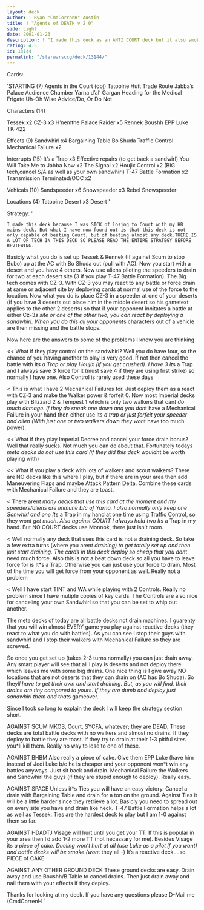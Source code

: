 ```yaml
---
layout: deck
author: ! Ryan "CmdCorranH" Austin
title: ! "Agents of DEATH v 2 0"
side: Light
date: 2001-01-23
description: ! "I made this deck as an ANTI COURT deck but it also smokes every other reactive deck that is played. Defidently a good lightside choice at this time.<<<<<"
rating: 4.5
id: 13144
permalink: "/starwarsccg/deck/13144/"
---
```

Cards: 

'STARTING (7)
Agents in the Court (obj)
Tatooine Hutt Trade Route
Jabba&#8217;s Palace Audience Chamber
Yarna d&#8217;al&#8217; Gargan
Heading for the Medical Frigate
Uh-Oh
Wise Advice/Do, Or Do Not

Characters  (14)

Tessek x2
CZ-3 x3
H&#8217;nemthe
Palace Raider x5
Rennek
Boushh
EPP Luke
TK-422

Effects (9)
Sandwhirl x4
Bargaining Table
Bo Shuda
Traffic Control
Mechanical Failure x2

Interrupts (15)
It&#8217;s a Trap x3
Effective repairs (to get back a sandwirl)
You Will Take Me to Jabba Now x2
The Signal x2
Houjix
Control x2 (BIG tech,cancel S/A as well as your own sandwhirl)
T-47 Battle Formation x2
Transmission Terminated/OOC x2


Vehicals (10)
Sandspeeder x6
Snowspeeder x3
Rebel Snowspeeder

Locations (4)
Tatooine Desert x3
 Desert
'

Strategy: '

	I made this deck because I was SICK of losing to Court with my HB mains deck. But what I have now found out is that this deck is not only capable of beating Court, but of beating almost any deck.THERE IS A LOT OF TECH IN THIS DECK SO PLEASE READ THE ENTIRE STRATEGY BEFORE REVIEWING.

   Basicly what you do is set up Tessek & Rennek (If against Scum to stop Bubo) up at the AC with Bo Shuda out (pull with AC). Now you start with a desert and you have 4 others. Now use aliens piloting the speeders to drain for two at each desert site (3 if you play T-47 Battle Formation).
  The Big tech comes with CZ-3. With CZ-3 you may react to any battle or force drain at same or adjacent site by deploying cards at normal use of the force to the location. Now what you do is place CZ-3 in a speeder at one of your deserts (if you have 3 deserts out place him in the middle desert so his gametext applies to the other 2 deserts) so that if your opponent innitates a battle at either Cz-3*s site or one of the other two, you can react by deploying a sandwhirl.  When you do this all your opponent*s characters out of a vehicle are then missing and the battle stops.


Now here are the answers to some of the problems I know you are thinking

<< What if they play control on the sandwhirl?
Well you do have four, so the chance of you having another to play is very good. If not then cancel the battle with It*s a Trap or play Houjix (if you get crushed). I have 3 It*s a Trap and I always save 3 force for it (must save 4 if they are using first strike) so normally I have one. Also Control is rarely used these days

<
This is what I have 2 Mechanical Failures for. Just deploy them as a react with CZ-3 and make the Walker power & forfeit 0. Now most Imperial decks play with Blizzard 2 & Tempest 1 which is only two walkers that can*t do much damage. If they do sneak one down and you don*t have a Mechanical Failure in your hand then either use It*s a trap or just forfeit your speeder and alien (With just one or two walkers down they won*t have too much power).


<< What if they play Imperial Decree and cancel your force drain bonus?
Well that really sucks. Not much you can do about that. Fortunately today*s meta decks do not use this card (if they did this deck wouldn*t be worth playing with)

<< What if you play a deck with lots of walkers and scout walkers?
There are NO decks like this where I play, but if there are in your area then add Maneuvering Flaps and maybe Attack Pattern Delta. Combine these cards with Mechanical Failure and they are toast. 

<
There aren*t many decks that use this card at the moment and my speeders/aliens are immune b/c of Yarna. I also normally only keep one Sanwhirl and one It*s a Trap in my hand at one time using Traffic Control, so they won*t get much. Also against COURT I always hold two It*s a Trap in my hand. But NO COURT decks use Monnok, there just isn’t room.

<
Well normally any deck that uses this card is not a draining deck. So take a few extra turns (where you aren*t draining) to get totally set up and then just start draining. The cards in this deck deploy so cheap that you don*t need much force. Also this is not a beat down deck so all you have to leave force for is It*s a Trap. Otherwise you can just use your force to drain. Most of the time you will get force from your opponent as well. Really not a problem

<
Well I have start TINT and WA while playing with 2 Controls. Really no problem since I have mutiple copies of key cards. The Controls are also nice for canceling your own Sandwhirl so that you can be set to whip out another.

The meta decks of today are all battle decks not drain machines. I guarenty that you will win almost EVERY game you play against reactive decks (they react to what you do with battles). As you can see I stop their guys with sandwhirl and I stop their walkers with Mechanical Failure so they are screwed.

So once you get set up (takes 2-3 turns normally) you can just drain away. Any smart player will see that all I play is deserts and not deploy there which leaves me with some big drains. One nice thing is I give away NO locations that are not deserts that they can drain on (AC has Bo Shuda). So they*ll have to get their own and start draining. But, as you will find, their drains are tiny compared to yours. If they are dumb and deploy just sandwhirl them and that*s gameover.

Since I took so long to explain the deck I will keep the strategy section short.

AGAINST SCUM MKOS, Court, SYCFA, whatever; they are DEAD. These decks are total battle decks with no walkers and almost no drains. If they deploy to battle they are toast. If they try to drain at their 1-3 pitiful sites you*ll kill them. Really no way to lose to one of these.

AGAINST BHBM Also really a piece of cake. Give them EPP Luke (have him instead of Jedi Luke b/c he is cheaper and your opponent won*t win any battles anyways. Just sit back and drain. Mechanical Failure the Walkers and Sandwhirl the guys (if they are stupid enough to deploy). Really easy.

AGAINST SPACE Unless it*s Ties you will have an easy victory. Cancel a drain with Bargaining Table and drain for a ton on the ground. Against Ties it will be a little harder since they retrieve a lot. Basicly you need to spread out on every site you have and drain like heck. T-47 Battle Formation helps a lot as well as Tessek. Ties are the hardest deck to play but I am 1-0 against them so far.

AGAINST HDADTJ Visage will hurt until you get your TT. If this is popular in your area then I’d add 1-2 more TT (not necassary for me). Besides Visage it*s a piece of cake. Dueling won’t hurt at all (use Luke as a pilot if you want) and battle decks will be smoke (won*t they all -)
It’s a reactive deck....so PIECE of CAKE

AGAINST ANY OTHER GROUND DECK These ground decks are easy. Drain away and use Boushh/B.Table to cancel drains. Then just drain away and nail them with your effects if they deploy. 

Thanks for looking at my deck. If you have any questions please D-Mail me (CmdCorrenH
'
